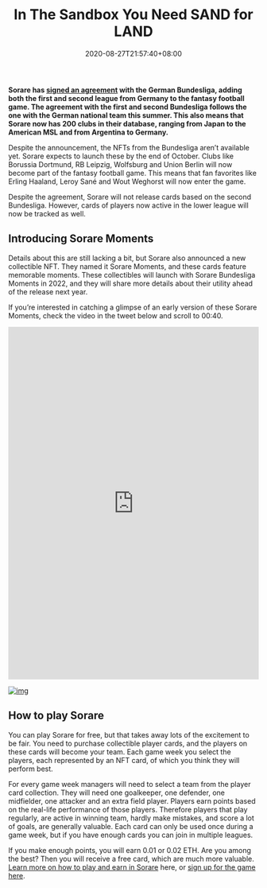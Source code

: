 ﻿---
title: "In The Sandbox You Need SAND for LAND"
date: 2020-08-27T21:57:40+08:00
lastmod: 2020-08-27T16:45:40+08:00
draft: false
authors: ["Laurel"]
description: "Gamers, investors and creatives who are interested in buying a piece of land in one of the upcoming land sales for The Sandbox, will need to do that using the SAND token. In a community AMA session Sebastien Borget from The Sandbox made clear that SAND is now at the center of everything that happens surrounding The Sandbox. This includes the sale of virtual land."
featuredImage: "buyers-need-sand-for-land.png"
tags: ["Virtual World","Play to Earn"]
categories: ["news"]
news: ["Virtual World"]
weight: 
lightgallery: true
pinned: false
recommend: false
recommend1: false
---

**Sorare has [signed an agreement](https://medium.com/sorare/bundesliga-and-bundesliga-2-join-sorare-8d0a8c22acb3) with the German Bundesliga, adding both the first and second league from Germany to the fantasy football game. The agreement with the first and second Bundesliga follows the one with the German national team this summer. This also means that Sorare now has 200 clubs in their database, ranging from Japan to the American MSL and from Argentina to Germany.**

Despite the announcement, the NFTs from the Bundesliga aren’t available yet. Sorare expects to launch these by the end of October. Clubs like Borussia Dortmund, RB Leipzig, Wolfsburg and Union Berlin will now become part of the fantasy football game. This means that fan favorites like Erling Haaland, Leroy Sané and Wout Weghorst will now enter the game.

Despite the agreement, Sorare will not release cards based on the second Bundesliga. However, cards of players now active in the lower league will now be tracked as well.

## Introducing Sorare Moments

Details about this are still lacking a bit, but Sorare also announced a new collectible NFT. They named it Sorare Moments, and these cards feature memorable moments. These collectibles will launch with Sorare Bundesliga Moments in 2022, and they will share more details about their utility ahead of the release next year.

If you’re interested in catching a glimpse of an early version of these Sorare Moments, check the video in the tweet below and scroll to 00:40.

<iframe id="twitter-widget-0" scrolling="no" frameborder="0" allowtransparency="true" allowfullscreen="true" class="" title="Twitter Tweet" src="https://platform.twitter.com/embed/Tweet.html?creatorScreenName=nederob&amp;dnt=true&amp;embedId=twitter-widget-0&amp;features=eyJ0ZndfZXhwZXJpbWVudHNfY29va2llX2V4cGlyYXRpb24iOnsiYnVja2V0IjoxMjA5NjAwLCJ2ZXJzaW9uIjpudWxsfSwidGZ3X3NwYWNlX2NhcmQiOnsiYnVja2V0Ijoib2ZmIiwidmVyc2lvbiI6bnVsbH0sInRmd19zZW5zaXRpdmVfbWVkaWFfaW50ZXJzdGl0aWFsXzEzOTYzIjp7ImJ1Y2tldCI6ImludGVyc3RpdGlhbCIsInZlcnNpb24iOjR9fQ%3D%3D&amp;frame=false&amp;hideCard=false&amp;hideThread=false&amp;id=1445711536136212481&amp;lang=en&amp;origin=https%3A%2F%2Fwww.playtoearn.online%2F2021%2F10%2F07%2Fbundesliga-joins-fantasy-football-game-sorare%2F&amp;sessionId=d42fc19c1f69b3e30fb7e0ca46090ec5e78d124f&amp;siteScreenName=playtoearn&amp;theme=light&amp;widgetsVersion=940dd9ee54270%3A1649359550911&amp;width=550px" data-tweet-id="1445711536136212481" style="box-sizing: inherit; max-width: 100%; position: static; visibility: visible; width: 550px; height: 709px; display: block; flex-grow: 1;"></iframe>

[![img](https://a.impactradius-go.com/display-ad/12209-1021456)](https://www.playtoearn.online/2021/10/07/bundesliga-joins-fantasy-football-game-sorare/)



## How to play Sorare

You can play Sorare for free, but that takes away lots of the excitement to be fair. You need to purchase collectible player cards, and the players on these cards will become your team. Each game week you select the players, each represented by an NFT card, of which you think they will perform best.

For every game week managers will need to select a team from the player card collection. They will need one goalkeeper, one defender, one midfielder, one attacker and an extra field player. Players earn points based on the real-life performance of those players. Therefore players that play regularly, are active in winning team, hardly make mistakes, and score a lot of goals, are generally valuable. Each card can only be used once during a game week, but if you have enough cards you can join in multiple leagues.

If you make enough points, you will earn 0.01 or 0.02 ETH. Are you among the best? Then you will receive a free card, which are much more valuable. [Learn more on how to play and earn in Sorare](https://www.playtoearn.online/2021/04/22/play-to-earn-how-to-start-winning-in-sorare/) here, or [sign up for the game here](https://sorare.com/).

